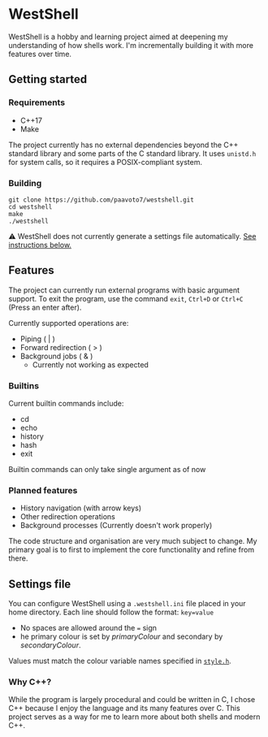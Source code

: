 # WestShell
WestShell is a hobby and learning project aimed at deepening my understanding of
how shells work. I'm incrementally building it with more features over time.

## Getting started
### Requirements
- C++17
- Make

The project currently has no external dependencies beyond the C++ standard 
library and some parts of the C standard library. It uses `unistd.h` for 
system calls, so it requires a POSIX-compliant system.

### Building
```
git clone https://github.com/paavoto7/westshell.git
cd westshell
make
./westshell
```
⚠️ WestShell does not currently generate a settings file automatically.
[See instructions below.](#settings-file)

## Features
The project can currently run external programs with basic argument support.
To exit the program, use the command `exit`, `Ctrl+D` or `Ctrl+C` (Press an enter after).

Currently supported operations are:
- Piping ( | )
- Forward redirection ( > )
- Background jobs ( & )
    - Currently not working as expected

### Builtins
Current builtin commands include:
- cd
- echo
- history
- hash
- exit

Builtin commands can only take single argument as of now

### Planned features
- History navigation (with arrow keys)
- Other redirection operations
- Background processes (Currently doesn't work properly)

The code structure and organisation are very much subject to change.
My primary goal is to first to implement the core functionality and refine from there.

## Settings file
You can configure WestShell using a `.westshell.ini` file placed in your home directory.
Each line should follow the format:
`key=value`
- No spaces are allowed around the `=` sign
- he primary colour is set by *primaryColour* and secondary by *secondaryColour*.

Values must match the colour variable names specified in [`style.h`](src/style.h).

### Why C++?
While the program is largely procedural and could be written in C, I chose C++
because I enjoy the language and its many features over C. This project serves
as a way for me to learn more about both shells and modern C++.